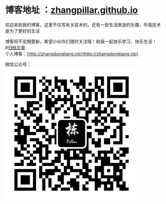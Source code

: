 # 博客地址 ：[zhangpillar.github.io](zhangpillar.github.io)
欢迎来到我的博客，这里不仅写有关技术的，还有一些生活旅途的乐趣，毕竟技术是为了更好的生活  

博客将不定期更新，希望小伙伴们随时关注哦！和我一起快乐学习，快乐生活！  
#[归档文章](http://zhangdongliang.vip/archive/)  
个人博客：[http://zhangdongliang.vip](http://zhangdongliang.vip)


微信公众号：  
![公众号](https://github.com/zhangpillar/zhangpillar.github.io/blob/master/_posts/image/pillar.jpg?raw=true)